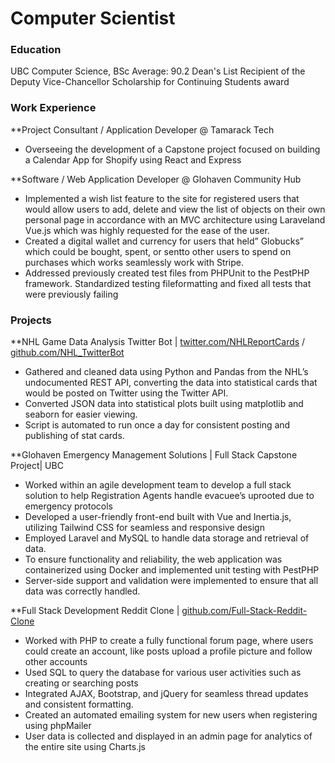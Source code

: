 # Computer Scientist

### Education 
UBC Computer Science, BSc
Average: 90.2
Dean's List
Recipient of the Deputy Vice-Chancellor Scholarship for Continuing Students award

### Work Experience
**Project Consultant / Application Developer @ Tamarack Tech
- Overseeing the development of a Capstone project focused on building a Calendar App for Shopify using React and Express

**Software / Web Application Developer @ Glohaven Community Hub
- Implemented a wish list feature to the site for registered users that would allow users to add, delete and view the list of objects on their own personal page in accordance with an MVC architecture using Laraveland Vue.js which was highly requested for the ease of the user.
- Created a digital wallet and currency for users that held” Globucks” which could be bought, spent, or sentto other users to spend on purchases which works seamlessly work with Stripe.
- Addressed previously created test files from PHPUnit to the PestPHP framework. Standardized testing fileformatting and fixed all tests that were previously failing

### Projects 
**NHL Game Data Analysis Twitter Bot | [twitter.com/NHLReportCards](https://twitter.com/NHLReportCards) / [github.com/NHL_TwitterBot](https://github.com/TWright-28/NHL_TwitterBot)
- Gathered and cleaned data using Python and Pandas from the NHL’s undocumented REST API, converting the data into statistical cards that would be posted on Twitter using the Twitter API.
- Converted JSON data into statistical plots built using matplotlib and seaborn for easier viewing.
- Script is automated to run once a day for consistent posting and publishing of stat cards.

**Glohaven Emergency Management Solutions | Full Stack Capstone Project| UBC
- Worked within an agile development team to develop a full stack solution to help Registration Agents handle evacuee’s uprooted due to emergency protocols
- Developed a user-friendly front-end built with Vue and Inertia.js, utilizing Tailwind CSS for seamless and responsive design
- Employed Laravel and MySQL to handle data storage and retrieval of data.
- To ensure functionality and reliability, the web application was containerized using Docker and implemented unit testing with PestPHP
- Server-side support and validation were implemented to ensure that all data was correctly handled.

**Full Stack Development Reddit Clone | [github.com/Full-Stack-Reddit-Clone](https://github.com/TWright-28/Full-Stack-Reddit-Clone)
- Worked with PHP to create a fully functional forum page, where users could create an account, like posts upload a profile picture and follow other accounts
- Used SQL to query the database for various user activities such as creating or searching posts
- Integrated AJAX, Bootstrap, and jQuery for seamless thread updates and consistent formatting.
- Created an automated emailing system for new users when registering using phpMailer
- User data is collected and displayed in an admin page for analytics of the entire site using Charts.js
